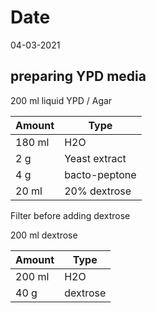 # Date
04-03-2021

## preparing YPD media

200 ml liquid YPD / Agar


| Amount         | Type          |
|----------------|---------------|
| 180 ml         | H2O           |
| 2 g            | Yeast extract |
| 4 g            | bacto-peptone |
| 20 ml          | 20% dextrose  |

Filter before adding dextrose

200 ml dextrose

| Amount         | Type          |
|----------------|---------------|
| 200 ml         | H2O           |
| 40 g           | dextrose      |
